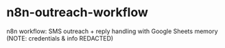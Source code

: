 # n8n-outreach-workflow
n8n workflow: SMS outreach + reply handling with Google Sheets memory (NOTE: credentials &amp; info REDACTED)
